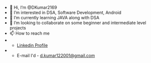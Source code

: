 - 👋 Hi, I’m @DKumar2169
- 👀 I’m interested in DSA, Software Development, Android
- 🌱 I’m currently learning JAVA along with DSA
- 💞️ I’m looking to collaborate on some beginner and intermediate level projects 
- 📫 How to reach me 
- * [Linkedin Profile](https://www.linkedin.com/in/deepak-kumar-95b7341b2/)
- * E-mail I'd - d.kumar122001@gmail.com

<!---
DKumar2169/DKumar2169 is a ✨ special ✨ repository because its `README.md` (this file) appears on your GitHub profile.
You can click the Preview link to take a look at your changes.
--->
